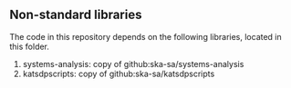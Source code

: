 ## Non-standard libraries
The code in this repository depends on the following libraries, located in this folder.

1. systems-analysis: copy of github:ska-sa/systems-analysis
1. katsdpscripts: copy of github:ska-sa/katsdpscripts
